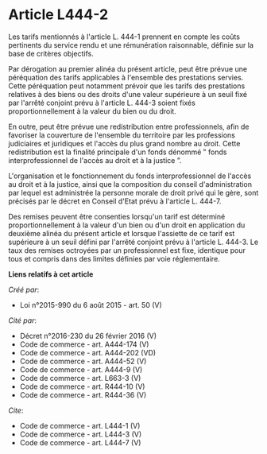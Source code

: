 # Article L444-2

Les tarifs mentionnés à l'article L. 444-1 prennent en compte les coûts pertinents du service rendu et une rémunération
raisonnable, définie sur la base de critères objectifs. 

Par dérogation au premier alinéa du présent article, peut être prévue une péréquation des tarifs applicables à l'ensemble des
prestations servies. Cette péréquation peut notamment prévoir que les tarifs des prestations relatives à des biens ou des
droits d'une valeur supérieure à un seuil fixé par l'arrêté conjoint prévu à l'article L. 444-3 soient fixés
proportionnellement à la valeur du bien ou du droit. 

En outre, peut être prévue une redistribution entre professionnels, afin de favoriser la couverture de l'ensemble du
territoire par les professions judiciaires et juridiques et l'accès du plus grand nombre au droit. Cette redistribution est
la finalité principale d'un fonds dénommé ‟ fonds interprofessionnel de l'accès au droit et à la justice ”. 

L'organisation et le fonctionnement du fonds interprofessionnel de l'accès au droit et à la justice, ainsi que la composition
du conseil d'administration par lequel est administrée la personne morale de droit privé qui le gère, sont précisés par le
décret en Conseil d'Etat prévu à l'article L. 444-7.

Des remises peuvent être consenties lorsqu'un tarif est déterminé proportionnellement à la valeur d'un bien ou d'un droit en
application du deuxième alinéa du présent article et lorsque l'assiette de ce tarif est supérieure à un seuil défini par
l'arrêté conjoint prévu à l'article L. 444-3. Le taux des remises octroyées par un professionnel est fixe, identique pour
tous et compris dans des limites définies par voie réglementaire.

**Liens relatifs à cet article**

_Créé par_:

  - Loi n°2015-990 du 6 août 2015 - art. 50 (V)

_Cité par_:

  - Décret n°2016-230 du 26 février 2016 (V)
  - Code de commerce - art. A444-174 (V)
  - Code de commerce - art. A444-202 (VD)
  - Code de commerce - art. A444-52 (V)
  - Code de commerce - art. A444-9 (V)
  - Code de commerce - art. L663-3 (V)
  - Code de commerce - art. R444-10 (V)
  - Code de commerce - art. R444-36 (V)

_Cite_:

  - Code de commerce - art. L444-1 (V)
  - Code de commerce - art. L444-3 (V)
  - Code de commerce - art. L444-7 (V)
